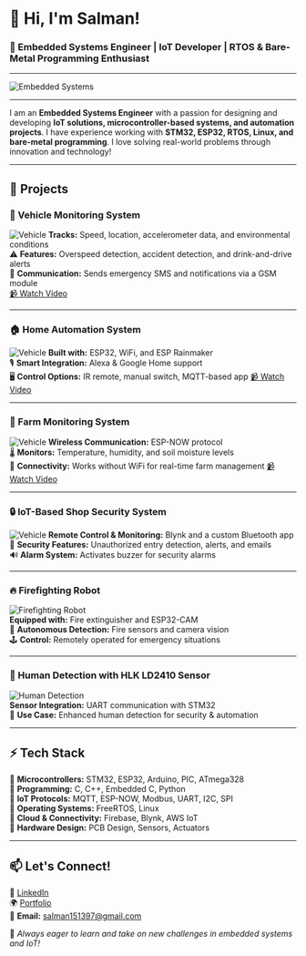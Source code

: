# 👋 Hi, I'm Salman!

### 🔧 Embedded Systems Engineer | IoT Developer | RTOS & Bare-Metal Programming Enthusiast

---

![Embedded Systems](https://readme-typing-svg.herokuapp.com?color=F7B42C&lines=Embedded+Systems+Engineer;IoT+Developer;FreeRTOS+%26+Bare-Metal+Programming;Always+Learning+New+Tech+🚀)

---

I am an **Embedded Systems Engineer** with a passion for designing and developing **IoT solutions, microcontroller-based systems, and automation projects**. I have experience working with **STM32, ESP32, RTOS, Linux, and bare-metal programming**. I love solving real-world problems through innovation and technology!

---

## 🚀 Projects

### 🚗 Vehicle Monitoring System
![Vehicle](https://readme-typing-svg.herokuapp.com?color=F7B42C&lines=Vehicle+Monitoring+System)
**Tracks:** Speed, location, accelerometer data, and environmental conditions  
⚠ **Features:** Overspeed detection, accident detection, and drink-and-drive alerts  
📡 **Communication:** Sends emergency SMS and notifications via a GSM module  
[📹 Watch Video](https://youtu.be/El2pmsjQwp4?si=nw0PML3DW09zK7VJ)

---

### 🏠 Home Automation System
![Vehicle](https://readme-typing-svg.herokuapp.com?color=F7B42C&lines=Home+Automation+System)
**Built with:** ESP32, WiFi, and ESP Rainmaker  
🎙 **Smart Integration:** Alexa & Google Home support  
🖥 **Control Options:** IR remote, manual switch, MQTT-based app
[📹 Watch Video](https://youtu.be/RzM9oUeDlkI?si=M98ipS3cUN4vHmty)

---

### 🌾 Farm Monitoring System
![Vehicle](https://readme-typing-svg.herokuapp.com?color=F7B42C&lines=Farm+Monitoring+System)
**Wireless Communication:** ESP-NOW protocol  
🌡 **Monitors:** Temperature, humidity, and soil moisture levels  
📶 **Connectivity:** Works without WiFi for real-time farm management 
[📹 Watch Video](https://youtu.be/MPLpTi3KcIU?si=qCOW5yv41Y_Z0cM1)

---

### 🔒 IoT-Based Shop Security System
![Vehicle](https://readme-typing-svg.herokuapp.com?color=F7B42C&lines=Shop+Security+System) 
**Remote Control & Monitoring:** Blynk and a custom Bluetooth app  
🚨 **Security Features:** Unauthorized entry detection, alerts, and emails  
🔊 **Alarm System:** Activates buzzer for security alarms  

---

### 🔥 Firefighting Robot
![Firefighting Robot](https://img.icons8.com/fluency/64/000000/fire-extinguisher.png)  
**Equipped with:** Fire extinguisher and ESP32-CAM  
🛑 **Autonomous Detection:** Fire sensors and camera vision  
🕹 **Control:** Remotely operated for emergency situations  

---

### 👤 Human Detection with HLK LD2410 Sensor
![Human Detection](https://img.icons8.com/color/64/000000/face-id.png)  
**Sensor Integration:** UART communication with STM32  
🎯 **Use Case:** Enhanced human detection for security & automation  

---

## ⚡ Tech Stack

🔹 **Microcontrollers:** STM32, ESP32, Arduino, PIC, ATmega328  
🔹 **Programming:** C, C++, Embedded C, Python  
🔹 **IoT Protocols:** MQTT, ESP-NOW, Modbus, UART, I2C, SPI  
🔹 **Operating Systems:** FreeRTOS, Linux  
🔹 **Cloud & Connectivity:** Firebase, Blynk, AWS IoT  
🔹 **Hardware Design:** PCB Design, Sensors, Actuators  

---

## 📫 Let's Connect!

💼 [LinkedIn](https://www.linkedin.com/in/salman151397)  
🌍 [Portfolio](#)  
📧 **Email:** salman151397@gmail.com  

🚀 *Always eager to learn and take on new challenges in embedded systems and IoT!*
